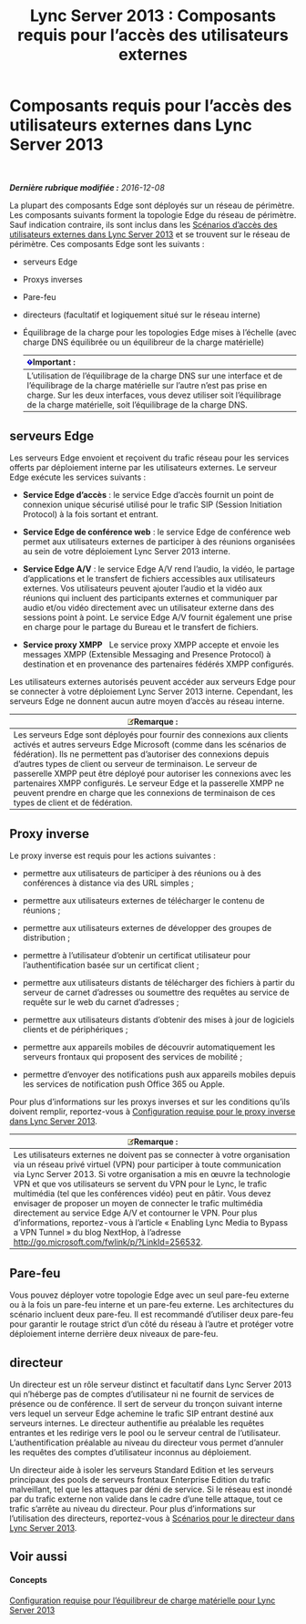 ﻿---
title: 'Lync Server 2013 : Composants requis pour l’accès des utilisateurs externes'
TOCTitle: Composants requis pour l’accès des utilisateurs externes
ms:assetid: 2d0f9817-14e7-4109-95dc-62420e3c29e2
ms:mtpsurl: https://technet.microsoft.com/fr-fr/library/Gg425779(v=OCS.15)
ms:contentKeyID: 49296723
ms.date: 12/10/2016
mtps_version: v=OCS.15
ms.translationtype: HT
---

# Composants requis pour l’accès des utilisateurs externes dans Lync Server 2013

 

_**Dernière rubrique modifiée :** 2016-12-08_

La plupart des composants Edge sont déployés sur un réseau de périmètre. Les composants suivants forment la topologie Edge du réseau de périmètre. Sauf indication contraire, ils sont inclus dans les [Scénarios d’accès des utilisateurs externes dans Lync Server 2013](lync-server-2013-scenarios-for-external-user-access.md) et se trouvent sur le réseau de périmètre. Ces composants Edge sont les suivants :

  - serveurs Edge

  - Proxys inverses

  - Pare-feu

  - directeurs (facultatif et logiquement situé sur le réseau interne)

  - Équilibrage de la charge pour les topologies Edge mises à l’échelle (avec charge DNS équilibrée ou un équilibreur de la charge matérielle)
    
    <table>
    <thead>
    <tr class="header">
    <th><img src="images/Gg425917.important(OCS.15).gif" title="important" alt="important" />Important :</th>
    </tr>
    </thead>
    <tbody>
    <tr class="odd">
    <td>L’utilisation de l’équilibrage de la charge DNS sur une interface et de l’équilibrage de la charge matérielle sur l’autre n’est pas prise en charge. Sur les deux interfaces, vous devez utiliser soit l’équilibrage de la charge matérielle, soit l’équilibrage de la charge DNS.</td>
    </tr>
    </tbody>
    </table>


## serveurs Edge

Les serveurs Edge envoient et reçoivent du trafic réseau pour les services offerts par déploiement interne par les utilisateurs externes. Le serveur Edge exécute les services suivants :

  - **Service Edge d’accès** : le service Edge d’accès fournit un point de connexion unique sécurisé utilisé pour le trafic SIP (Session Initiation Protocol) à la fois sortant et entrant.

  - **Service Edge de conférence web** : le service Edge de conférence web permet aux utilisateurs externes de participer à des réunions organisées au sein de votre déploiement Lync Server 2013 interne.

  - **Service Edge A/V** : le service Edge A/V rend l’audio, la vidéo, le partage d’applications et le transfert de fichiers accessibles aux utilisateurs externes. Vos utilisateurs peuvent ajouter l’audio et la vidéo aux réunions qui incluent des participants externes et communiquer par audio et/ou vidéo directement avec un utilisateur externe dans des sessions point à point. Le service Edge A/V fournit également une prise en charge pour le partage du Bureau et le transfert de fichiers.

  - **Service proxy XMPP**   Le service proxy XMPP accepte et envoie les messages XMPP (Extensible Messaging and Presence Protocol) à destination et en provenance des partenaires fédérés XMPP configurés.

Les utilisateurs externes autorisés peuvent accéder aux serveurs Edge pour se connecter à votre déploiement Lync Server 2013 interne. Cependant, les serveurs Edge ne donnent aucun autre moyen d’accès au réseau interne.

<table>
<thead>
<tr class="header">
<th><img src="images/Gg398920.note(OCS.15).gif" title="note" alt="note" />Remarque :</th>
</tr>
</thead>
<tbody>
<tr class="odd">
<td>Les serveurs Edge sont déployés pour fournir des connexions aux clients activés et autres serveurs Edge Microsoft (comme dans les scénarios de fédération). Ils ne permettent pas d’autoriser des connexions depuis d’autres types de client ou serveur de terminaison. Le serveur de passerelle XMPP peut être déployé pour autoriser les connexions avec les partenaires XMPP configurés. Le serveur Edge et la passerelle XMPP ne peuvent prendre en charge que les connexions de terminaison de ces types de client et de fédération.</td>
</tr>
</tbody>
</table>


## Proxy inverse

Le proxy inverse est requis pour les actions suivantes :

  - permettre aux utilisateurs de participer à des réunions ou à des conférences à distance via des URL simples ;

  - permettre aux utilisateurs externes de télécharger le contenu de réunions ;

  - permettre aux utilisateurs externes de développer des groupes de distribution ;

  - permettre à l’utilisateur d’obtenir un certificat utilisateur pour l’authentification basée sur un certificat client ;

  - permettre aux utilisateurs distants de télécharger des fichiers à partir du serveur de carnet d’adresses ou soumettre des requêtes au service de requête sur le web du carnet d’adresses ;

  - permettre aux utilisateurs distants d’obtenir des mises à jour de logiciels clients et de périphériques ;

  - permettre aux appareils mobiles de découvrir automatiquement les serveurs frontaux qui proposent des services de mobilité ;

  - permettre d’envoyer des notifications push aux appareils mobiles depuis les services de notification push Office 365 ou Apple.

Pour plus d’informations sur les proxys inverses et sur les conditions qu’ils doivent remplir, reportez-vous à [Configuration requise pour le proxy inverse dans Lync Server 2013](lync-server-2013-configuration-requirements-for-reverse-proxy.md).

<table>
<thead>
<tr class="header">
<th><img src="images/Gg398920.note(OCS.15).gif" title="note" alt="note" />Remarque :</th>
</tr>
</thead>
<tbody>
<tr class="odd">
<td>Les utilisateurs externes ne doivent pas se connecter à votre organisation via un réseau privé virtuel (VPN) pour participer à toute communication via Lync Server 2013. Si votre organisation a mis en œuvre la technologie VPN et que vos utilisateurs se servent du VPN pour le Lync, le trafic multimédia (tel que les conférences vidéo) peut en pâtir. Vous devez envisager de proposer un moyen de connecter le trafic multimédia directement au service Edge A/V et contourner le VPN. Pour plus d’informations, reportez-vous à l’article « Enabling Lync Media to Bypass a VPN Tunnel » du blog NextHop, à l’adresse <a href="http://go.microsoft.com/fwlink/p/?linkid=256532">http://go.microsoft.com/fwlink/p/?LinkId=256532</a>.</td>
</tr>
</tbody>
</table>


## Pare-feu

Vous pouvez déployer votre topologie Edge avec un seul pare-feu externe ou à la fois un pare-feu interne et un pare-feu externe. Les architectures du scénario incluent deux pare-feu. Il est recommandé d’utiliser deux pare-feu pour garantir le routage strict d’un côté du réseau à l’autre et protéger votre déploiement interne derrière deux niveaux de pare-feu.

## directeur

Un directeur est un rôle serveur distinct et facultatif dans Lync Server 2013 qui n’héberge pas de comptes d’utilisateur ni ne fournit de services de présence ou de conférence. Il sert de serveur du tronçon suivant interne vers lequel un serveur Edge achemine le trafic SIP entrant destiné aux serveurs internes. Le directeur authentifie au préalable les requêtes entrantes et les redirige vers le pool ou le serveur central de l’utilisateur. L’authentification préalable au niveau du directeur vous permet d’annuler les requêtes des comptes d’utilisateur inconnus au déploiement.

Un directeur aide à isoler les serveurs Standard Edition et les serveurs principaux des pools de serveurs frontaux Enterprise Edition du trafic malveillant, tel que les attaques par déni de service. Si le réseau est inondé par du trafic externe non valide dans le cadre d’une telle attaque, tout ce trafic s’arrête au niveau du directeur. Pour plus d’informations sur l’utilisation des directeurs, reportez-vous à [Scénarios pour le directeur dans Lync Server 2013](lync-server-2013-scenarios-for-the-director.md).

## Voir aussi

#### Concepts

[Configuration requise pour l’équilibreur de charge matérielle pour Lync Server 2013](lync-server-2013-hardware-load-balancer-requirements.md)

